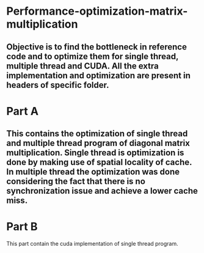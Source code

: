 # Performance-optimization-matrix-multiplication
Objective is to find the bottleneck in reference code and to optimize them for single thread, multiple thread and CUDA. All the extra implementation and optimization are present in headers of specific folder.
---------------------------------------
# Part A
This contains the optimization of single thread and multiple thread program of diagonal matrix multiplication. 
Single thread is optimization is done by making use of spatial locality of cache. In multiple thread the optimization was done considering the fact that there is no synchronization issue and achieve a lower cache miss.
---------------------------------------
# Part B
This part contain the cuda implementation of single thread program.

